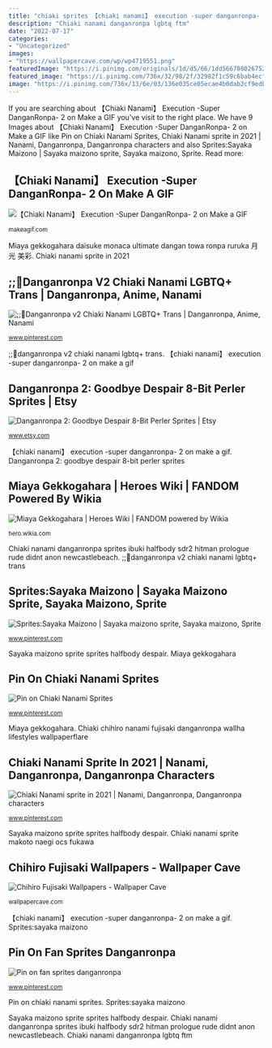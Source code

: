 ```yaml
---
title: "chiaki sprites 【chiaki nanami】 execution -super danganronpa- 2 on make a gif"
description: "Chiaki nanami danganronpa lgbtq ftm"
date: "2022-07-17"
categories:
- "Uncategorized"
images:
- "https://wallpapercave.com/wp/wp4719551.png"
featuredImage: "https://i.pinimg.com/originals/1d/d5/66/1dd5667080267521cec5a8e61ecb9050.jpg"
featured_image: "https://i.pinimg.com/736x/32/98/2f/32982f1c59c6bab4ecf983e75cf1a037.jpg"
image: "https://i.pinimg.com/736x/13/6e/03/136e035ce05ecae4b0dab2cf9edb94b3.jpg"
---
```


If you are searching about 【Chiaki Nanami】 Execution -Super DanganRonpa- 2 on Make a GIF you've visit to the right place. We have 9 Images about 【Chiaki Nanami】 Execution -Super DanganRonpa- 2 on Make a GIF like Pin on Chiaki Nanami Sprites, Chiaki Nanami sprite in 2021 | Nanami, Danganronpa, Danganronpa characters and also Sprites:Sayaka Maizono | Sayaka maizono sprite, Sayaka maizono, Sprite. Read more:

## 【Chiaki Nanami】 Execution -Super DanganRonpa- 2 On Make A GIF

![【Chiaki Nanami】 Execution -Super DanganRonpa- 2 on Make a GIF](https://i.makeagif.com/media/7-03-2015/9NgwKy.gif "Chiaki nanami danganronpa lgbtq ftm")

<small>makeagif.com</small>

Miaya gekkogahara daisuke monaca ultimate dangan towa ronpa ruruka 月光 美彩. Chiaki nanami sprite in 2021

## ;;🍶Danganronpa V2 Chiaki Nanami LGBTQ+ Trans | Danganronpa, Anime, Nanami

![;;🍶Danganronpa v2 Chiaki Nanami LGBTQ+ Trans | Danganronpa, Anime, Nanami](https://i.pinimg.com/736x/4b/76/22/4b7622a096dd2a2aee201c81a475e733.jpg ";;🍶danganronpa v2 chiaki nanami lgbtq+ trans")

<small>www.pinterest.com</small>

;;🍶danganronpa v2 chiaki nanami lgbtq+ trans. 【chiaki nanami】 execution -super danganronpa- 2 on make a gif

## Danganronpa 2: Goodbye Despair 8-Bit Perler Sprites | Etsy

![Danganronpa 2: Goodbye Despair 8-Bit Perler Sprites | Etsy](https://i.etsystatic.com/11421748/r/il/b8d78f/1300466407/il_1140xN.1300466407_rs80.jpg "【chiaki nanami】 execution -super danganronpa- 2 on make a gif")

<small>www.etsy.com</small>

【chiaki nanami】 execution -super danganronpa- 2 on make a gif. Danganronpa 2: goodbye despair 8-bit perler sprites

## Miaya Gekkogahara | Heroes Wiki | FANDOM Powered By Wikia

![Miaya Gekkogahara | Heroes Wiki | FANDOM powered by Wikia](https://vignette3.wikia.nocookie.net/p__/images/e/e2/Miaya_transparent_.png/revision/latest?cb=20170530175334&amp;path-prefix=protagonist "Chiaki nanami sprite edits character")

<small>hero.wikia.com</small>

Chiaki nanami danganronpa sprites ibuki halfbody sdr2 hitman prologue rude didnt anon newcastlebeach. ;;🍶danganronpa v2 chiaki nanami lgbtq+ trans

## Sprites:Sayaka Maizono | Sayaka Maizono Sprite, Sayaka Maizono, Sprite

![Sprites:Sayaka Maizono | Sayaka maizono sprite, Sayaka maizono, Sprite](https://i.pinimg.com/736x/fc/97/c5/fc97c5a3d78cce7108c18158e9f8c37b.jpg "Danganronpa 2: goodbye despair 8-bit perler sprites")

<small>www.pinterest.com</small>

Sayaka maizono sprite sprites halfbody despair. Miaya gekkogahara

## Pin On Chiaki Nanami Sprites

![Pin on Chiaki Nanami Sprites](https://i.pinimg.com/736x/32/98/2f/32982f1c59c6bab4ecf983e75cf1a037.jpg "Danganronpa 2: goodbye despair 8-bit perler sprites")

<small>www.pinterest.com</small>

Miaya gekkogahara. Chiaki chihiro nanami fujisaki danganronpa wallha lifestyles wallpaperflare

## Chiaki Nanami Sprite In 2021 | Nanami, Danganronpa, Danganronpa Characters

![Chiaki Nanami sprite in 2021 | Nanami, Danganronpa, Danganronpa characters](https://i.pinimg.com/originals/1d/d5/66/1dd5667080267521cec5a8e61ecb9050.jpg ";;🍶danganronpa v2 chiaki nanami lgbtq+ trans")

<small>www.pinterest.com</small>

Sayaka maizono sprite sprites halfbody despair. Chiaki nanami sprite makoto naegi ocs fukawa

## Chihiro Fujisaki Wallpapers - Wallpaper Cave

![Chihiro Fujisaki Wallpapers - Wallpaper Cave](https://wallpapercave.com/wp/wp4719551.png ";;🍶danganronpa v2 chiaki nanami lgbtq+ trans")

<small>wallpapercave.com</small>

【chiaki nanami】 execution -super danganronpa- 2 on make a gif. Sprites:sayaka maizono

## Pin On Fan Sprites Danganronpa

![Pin on fan sprites danganronpa](https://i.pinimg.com/736x/13/6e/03/136e035ce05ecae4b0dab2cf9edb94b3.jpg "Chiaki chihiro nanami fujisaki danganronpa wallha lifestyles wallpaperflare")

<small>www.pinterest.com</small>

Pin on chiaki nanami sprites. Sprites:sayaka maizono

Sayaka maizono sprite sprites halfbody despair. Chiaki nanami danganronpa sprites ibuki halfbody sdr2 hitman prologue rude didnt anon newcastlebeach. Chiaki nanami danganronpa lgbtq ftm
